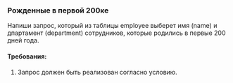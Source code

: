 
### Рожденные в первой 200ке

Напиши запрос, который из таблицы employee выберет имя (name) и дпартамент (department) сотрудников, которые родились
в первые 200 дней года.


#### Требования:
1.	Запрос должен быть реализован согласно условию.

